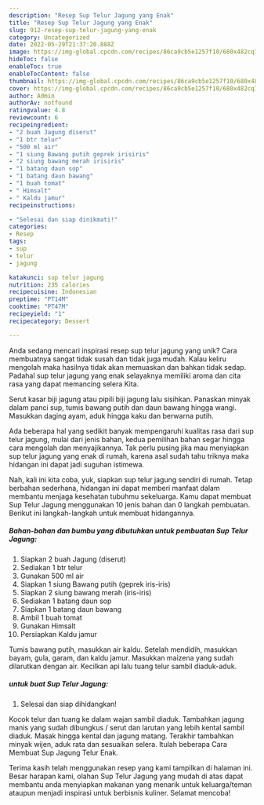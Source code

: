 ```yaml
---
description: "Resep Sup Telur Jagung yang Enak"
title: "Resep Sup Telur Jagung yang Enak"
slug: 912-resep-sup-telur-jagung-yang-enak
category: Uncategorized
date: 2022-05-29T21:37:20.888Z
image: https://img-global.cpcdn.com/recipes/86ca9cb5e1257f10/680x482cq70/sup-telur-jagung-foto-resep-utama.jpg
hideToc: false
enableToc: true
enableTocContent: false
thumbnail: https://img-global.cpcdn.com/recipes/86ca9cb5e1257f10/680x482cq70/sup-telur-jagung-foto-resep-utama.jpg
cover: https://img-global.cpcdn.com/recipes/86ca9cb5e1257f10/680x482cq70/sup-telur-jagung-foto-resep-utama.jpg
author: Admin
authorAv: notfound
ratingvalue: 4.8
reviewcount: 6
recipeingredient:
- "2 buah Jagung diserut"
- "1 btr telur"
- "500 ml air"
- "1 siung Bawang putih geprek irisiris"
- "2 siung bawang merah irisiris"
- "1 batang daun sop"
- "1 batang daun bawang"
- "1 buah tomat"
- " Himsalt"
- " Kaldu jamur"
recipeinstructions:

- "Selesai dan siap dinikmati!"
categories:
- Resep
tags:
- sup
- telur
- jagung

katakunci: sup telur jagung 
nutrition: 235 calories
recipecuisine: Indonesian
preptime: "PT14M"
cooktime: "PT47M"
recipeyield: "1"
recipecategory: Dessert

---
```





Anda sedang mencari inspirasi resep sup telur jagung yang unik? Cara membuatnya sangat tidak susah dan tidak juga mudah. Kalau keliru mengolah maka hasilnya tidak akan memuaskan dan bahkan tidak sedap. Padahal sup telur jagung yang enak selayaknya memiliki aroma dan cita rasa yang dapat memancing selera Kita.





Serut kasar biji jagung atau pipili biji jagung lalu sisihkan. Panaskan minyak dalam panci sup, tumis bawang putih dan daun bawang hingga wangi. Masukkan daging ayam, aduk hingga kaku dan berwarna putih.

Ada beberapa hal yang sedikit banyak mempengaruhi kualitas rasa dari sup telur jagung, mulai dari jenis bahan, kedua pemilihan bahan segar hingga cara mengolah dan menyajikannya. Tak perlu pusing jika mau menyiapkan sup telur jagung yang enak di rumah, karena asal sudah tahu triknya maka hidangan ini dapat jadi suguhan istimewa.






Nah, kali ini kita coba, yuk, siapkan sup telur jagung sendiri di rumah. Tetap berbahan sederhana, hidangan ini dapat memberi manfaat dalam membantu menjaga kesehatan tubuhmu sekeluarga. Kamu dapat membuat Sup Telur Jagung menggunakan 10 jenis bahan dan 0 langkah pembuatan. Berikut ini langkah-langkah untuk membuat hidangannya.

<!--inarticleads1-->

##### Bahan-bahan dan bumbu yang dibutuhkan untuk pembuatan Sup Telur Jagung:

1. Siapkan 2 buah Jagung (diserut)
1. Sediakan 1 btr telur
1. Gunakan 500 ml air
1. Siapkan 1 siung Bawang putih (geprek iris-iris)
1. Siapkan 2 siung bawang merah (iris-iris)
1. Sediakan 1 batang daun sop
1. Siapkan 1 batang daun bawang
1. Ambil 1 buah tomat
1. Gunakan  Himsalt
1. Persiapkan  Kaldu jamur


Tumis bawang putih, masukkan air kaldu. Setelah mendidih, masukkan bayam, gula, garam, dan kaldu jamur. Masukkan maizena yang sudah dilarutkan dengan air. Kecilkan api lalu tuang telur sambil diaduk-aduk. 

<!--inarticleads2-->

#####  untuk buat Sup Telur Jagung:


1. Selesai dan siap dihidangkan!

Kocok telur dan tuang ke dalam wajan sambil diaduk. Tambahkan jagung manis yang sudah dibungkus / serut dan larutan yang lebih kental sambil diaduk. Masak hingga kental dan jagung matang. Terakhir tambahkan minyak wijen, aduk rata dan sesuaikan selera. Itulah beberapa Cara Membuat Sup Jagung Telur Enak. 

Terima kasih telah menggunakan resep yang kami tampilkan di halaman ini. Besar harapan kami, olahan Sup Telur Jagung yang mudah di atas dapat membantu anda menyiapkan makanan yang menarik untuk keluarga/teman ataupun menjadi inspirasi untuk berbisnis kuliner. Selamat mencoba!
